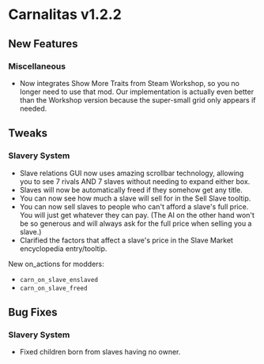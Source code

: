 # Carnalitas v1.2.2

## New Features

### Miscellaneous

* Now integrates Show More Traits from Steam Workshop, so you no longer need to use that mod. Our implementation is actually even better than the Workshop version because the super-small grid only appears if needed.

## Tweaks

### Slavery System

* Slave relations GUI now uses amazing scrollbar technology, allowing you to see 7 rivals AND 7 slaves without needing to expand either box.
* Slaves will now be automatically freed if they somehow get any title.
* You can now see how much a slave will sell for in the Sell Slave tooltip.
* You can now sell slaves to people who can't afford a slave's full price. You will just get whatever they can pay. (The AI on the other hand won't be so generous and will always ask for the full price when selling you a slave.)
* Clarified the factors that affect a slave's price in the Slave Market encyclopedia entry/tooltip.

New on_actions for modders:
* `carn_on_slave_enslaved`
* `carn_on_slave_freed`

## Bug Fixes

### Slavery System

* Fixed children born from slaves having no owner.
